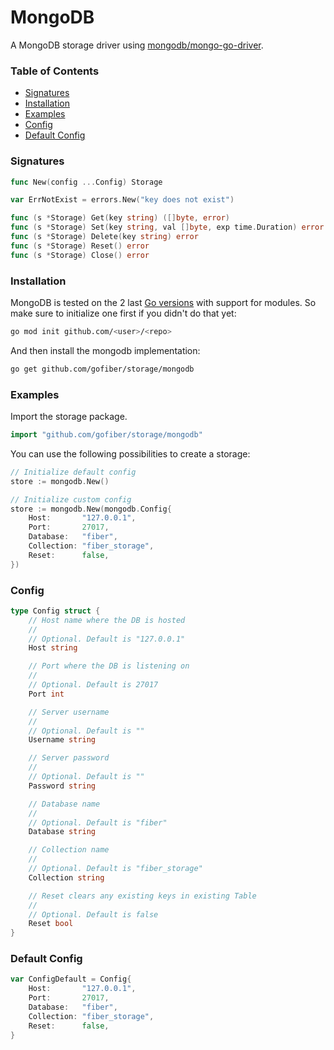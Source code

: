 # MongoDB

A MongoDB storage driver using [mongodb/mongo-go-driver](https://github.com/mongodb/mongo-go-driver).

### Table of Contents
- [Signatures](#signatures)
- [Installation](#installation)
- [Examples](#examples)
- [Config](#config)
- [Default Config](#default-config)

### Signatures
```go
func New(config ...Config) Storage

var ErrNotExist = errors.New("key does not exist")

func (s *Storage) Get(key string) ([]byte, error)
func (s *Storage) Set(key string, val []byte, exp time.Duration) error
func (s *Storage) Delete(key string) error
func (s *Storage) Reset() error
func (s *Storage) Close() error
```
### Installation
MongoDB is tested on the 2 last [Go versions](https://golang.org/dl/) with support for modules. So make sure to initialize one first if you didn't do that yet:
```bash
go mod init github.com/<user>/<repo>
```
And then install the mongodb implementation:
```bash
go get github.com/gofiber/storage/mongodb
```

### Examples
Import the storage package.
```go
import "github.com/gofiber/storage/mongodb"
```

You can use the following possibilities to create a storage:
```go
// Initialize default config
store := mongodb.New()

// Initialize custom config
store := mongodb.New(mongodb.Config{
	Host:       "127.0.0.1",
	Port:       27017,
	Database:   "fiber",
	Collection: "fiber_storage",
	Reset:      false,
})
```

### Config
```go
type Config struct {
	// Host name where the DB is hosted
	//
	// Optional. Default is "127.0.0.1"
	Host string

	// Port where the DB is listening on
	//
	// Optional. Default is 27017
	Port int

	// Server username
	//
	// Optional. Default is ""
	Username string

	// Server password
	//
	// Optional. Default is ""
	Password string

	// Database name
	//
	// Optional. Default is "fiber"
	Database string

	// Collection name
	//
	// Optional. Default is "fiber_storage"
	Collection string

	// Reset clears any existing keys in existing Table
	//
	// Optional. Default is false
	Reset bool
}
```

### Default Config
```go
var ConfigDefault = Config{
	Host:       "127.0.0.1",
	Port:       27017,
	Database:   "fiber",
	Collection: "fiber_storage",
	Reset:      false,
}
```
